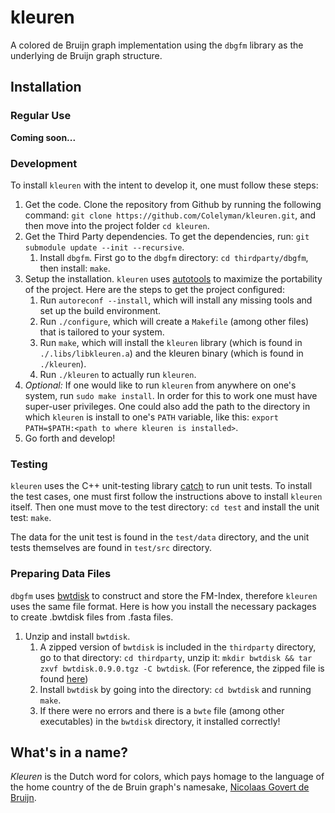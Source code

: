 # kleuren
A colored de Bruijn graph implementation using the `dbgfm` library as the underlying de Bruijn graph structure.

## Installation

### Regular Use

**Coming soon...**

### Development

To install `kleuren` with the intent to develop it, one must follow these steps:

1. Get the code. Clone the repository from Github by running the following command: `git clone https://github.com/Colelyman/kleuren.git`, and then move into the project folder `cd kleuren`.
2. Get the Third Party dependencies. To get the dependencies, run: `git submodule update --init --recursive`.
    1. Install `dbgfm`. First go to the `dbgfm` directory: `cd thirdparty/dbgfm`, then install: `make`.
3. Setup the installation. `kleuren` uses [autotools](https://www.gnu.org/software/automake/manual/html_node/Autotools-Introduction.html) to maximize the portability of the project. Here are the steps to get the project configured:
    1. Run `autoreconf --install`, which will install any missing tools and set up the build environment.
    2. Run `./configure`, which will create a `Makefile` (among other files) that is tailored to your system.
    3. Run `make`, which will install the `kleuren` library (which is found in `./.libs/libkleuren.a`) and the kleuren binary (which is found in `./kleuren`).
    4. Run `./kleuren` to actually run `kleuren`.
4. *Optional:* If one would like to run `kleuren` from anywhere on one's system, run `sudo make install`. In order for this to work one must have super-user privileges. One could also add the path to the directory in which `kleuren` is install to one's `PATH` variable, like this: `export PATH=$PATH:<path to where kleuren is installed>`.
5. Go forth and develop! 

### Testing

`kleuren` uses the C++ unit-testing library [catch](https://github.com/philsquared/Catch) to run unit tests.
To install the test cases, one must first follow the instructions above to install `kleuren` itself. Then one must move to the test directory: `cd test` and install the unit test: `make`.

The data for the unit test is found in the `test/data` directory, and the unit tests themselves are found in `test/src` directory.

### Preparing Data Files

`dbgfm` uses [bwtdisk](http://people.unipmn.it/manzini/bwtdisk/) to construct and store the FM-Index, therefore `kleuren` uses the same file format.
Here is how you install the necessary packages to create .bwtdisk files from .fasta files.

1. Unzip and install `bwtdisk`. 
    1. A zipped version of `bwtdisk` is included in the `thirdparty` directory, go to that directory: `cd thirdparty`, unzip it: `mkdir bwtdisk && tar zxvf bwtdisk.0.9.0.tgz -C bwtdisk`. (For reference, the zipped file is found [here](http://people.unipmn.it/manzini/bwtdisk/bwtdisk.0.9.0.tgz))
    2. Install `bwtdisk` by going into the directory: `cd bwtdisk` and running `make`.
    3. If there were no errors and there is a `bwte` file (among other executables) in the `bwtdisk` directory, it installed correctly!

## What's in a name?

*Kleuren* is the Dutch word for colors, which pays homage to the language of the home country of the de Bruin graph's namesake, [Nicolaas Govert de Bruijn](https://en.wikipedia.org/wiki/Nicolaas_Govert_de_Bruijn).
